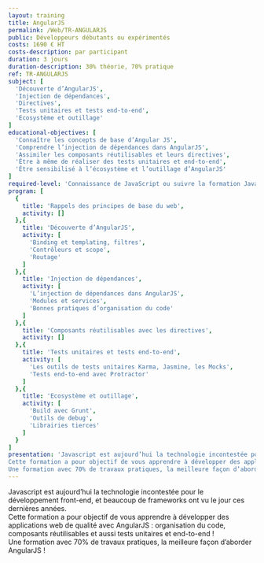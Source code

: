 ```yaml
---
layout: training
title: AngularJS
permalink: /Web/TR-ANGULARJS
public: Développeurs débutants ou expérimentés
costs: 1690 € HT
costs-description: par participant
duration: 3 jours
duration-description: 30% théorie, 70% pratique
ref: TR-ANGULARJS
subject: [
  'Découverte d’AngularJS',
  'Injection de dépendances',
  'Directives',
  'Tests unitaires et tests end-to-end',
  'Ecosystème et outillage'
]
educational-objectives: [
  'Connaître les concepts de base d’Angular JS',
  'Comprendre l’injection de dépendances dans AngularJS',
  'Assimiler les composants réutilisables et leurs directives',
  'Être à même de réaliser des tests unitaires et end-to-end',
  'Être sensibilisé à l’écosystème et l’outillage d’AngularJS'
]
required-level: 'Connaissance de JavaScript ou suivre la formation JavaScript Avancé'
program: [
  {
    title: 'Rappels des principes de base du web',
    activity: []
  },{
    title: 'Découverte d’AngularJS',
    activity: [
      'Binding et templating, filtres',
      'Contrôleurs et scope',
      'Routage'
    ]
  },{
    title: 'Injection de dépendances',
    activity: [
      'L’injection de dépendances dans AngularJS',
      'Modules et services',
      'Bonnes pratiques d’organisation du code'
    ]
  },{
    title: 'Composants réutilisables avec les directives',
    activity: []
  },{
    title: 'Tests unitaires et tests end-to-end',
    activity: [
      'Les outils de tests unitaires Karma, Jasmine, les Mocks',
      'Tests end-to-end avec Protractor'
    ]
  },{
    title: 'Ecosystème et outillage',
    activity: [
      'Build avec Grunt',
      'Outils de debug',
      'Librairies tierces'
    ]
  }
]
presentation: 'Javascript est aujourd’hui la technologie incontestée pour le développement front-end, et beaucoup de frameworks ont vu le jour ces dernières années.
Cette formation a pour objectif de vous apprendre à développer des applications web de qualité avec AngularJS : organisation du code, composants réutilisables et aussi tests unitaires et end-to-end !
Une formation avec 70% de travaux pratiques, la meilleure façon d’aborder AngularJS !'
---
```


Javascript est aujourd’hui la technologie incontestée pour le développement front-end, et beaucoup de frameworks ont vu le jour ces dernières années.  
Cette formation a pour objectif de vous apprendre à développer des applications web de qualité avec AngularJS : organisation du code, composants réutilisables et aussi tests unitaires et end-to-end !  
Une formation avec 70% de travaux pratiques, la meilleure façon d’aborder AngularJS !  

